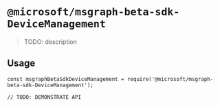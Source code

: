 # `@microsoft/msgraph-beta-sdk-DeviceManagement`

> TODO: description

## Usage

```
const msgraphBetaSdkDeviceManagement = require('@microsoft/msgraph-beta-sdk-DeviceManagement');

// TODO: DEMONSTRATE API
```
